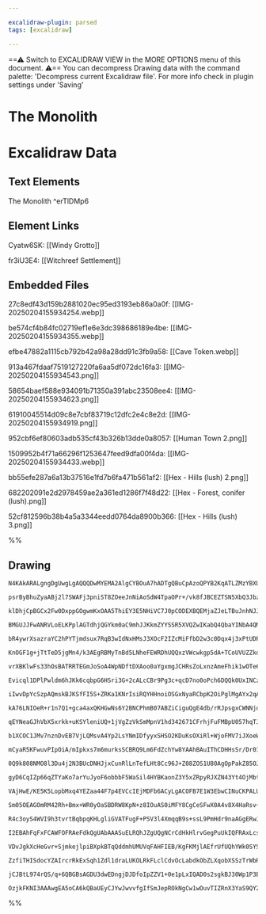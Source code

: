 ```yaml
---

excalidraw-plugin: parsed
tags: [excalidraw]

---
```

==⚠  Switch to EXCALIDRAW VIEW in the MORE OPTIONS menu of this document. ⚠== You can decompress Drawing data with the command palette: 'Decompress current Excalidraw file'. For more info check in plugin settings under 'Saving'



# The Monolith

# Excalidraw Data

## Text Elements
The Monolith ^erTlDMp6

## Element Links
Cyatw6SK: [[Windy Grotto]]

fr3iU3E4: [[Witchreef Settlement]]

## Embedded Files
27c8edf43d159b2881020ec95ed3193eb86a0a0f: [[IMG-20250204155934254.webp]]

be574cf4b84fc02719ef1e6e3dc398686189e4be: [[IMG-20250204155934355.webp]]

efbe47882a1115cb792b42a98a28dd91c3fb9a58: [[Cave Token.webp]]

913a467fdaaf7519127220fa6aa5df072dc16fa3: [[IMG-20250204155934543.png]]

58654baef588e934091b71350a391abc23508ee4: [[IMG-20250204155934623.png]]

61910045514d09c8e7cbf83719c12dfc2e4c8e2d: [[IMG-20250204155934919.png]]

952cbf6ef80603adb535cf43b326b13dde0a8057: [[Human Town 2.png]]

1509952b4f71a66296f1253647feed9dfa00f4da: [[IMG-20250204155934433.webp]]

bb55efe287a6a13b37516e1fd7b6fa471b561af2: [[Hex - Hills (lush) 2.png]]

682202091e2d2978459ae2a361ed1286f7f48d22: [[Hex - Forest, conifer (lush).png]]

52cf812596b38b4a5a3344eedd0764da8900b366: [[Hex - Hills (lush) 3.png]]

%%
## Drawing
```compressed-json
N4KAkARALgngDgUwgLgAQQQDwMYEMA2AlgCYBOuA7hADTgQBuCpAzoQPYB2KqATLZMzYBXUtiRoIACyhQ4zZAHoFAc0JRJQgEYA6bGwC2CgF7N6hbEcK4OCtptbErHALRY8RMpWdx8Q1TdIEfARcZgRmBShcZQUebQAObQBmGjoghH0EDihmbgBtcDBQMBKIEm4IADYALQArfAAFAEZq7FSSyFhECsJ9aKR+UsxuJvi4gFZxpIB2SqTx+MqATnjx

psrByBhuZyaABj2l7SWAFj3pniST8ZOeeJnNiAoSdW4TpaOPr+/vk8fJBCEZTSN5XbQ3JbzSo8S5NabjJbjR7WZTBbh7R7MKCkNgAawQAGE2Pg2KQKtjrMw4LhAtl2qVNLhsLjlDihBxiESSWSJBSOFSaVkoPTIAAzQj4fAAZVgaIkkiZGkCIogWJx+IA6i9JCNMdi8QgZTA5ehBB4VWzgRxwrk0E1Hmxqdg1Ns7QdHmyOdbmLbUBwhJLMQgEMQR

klDhjCpBGCx2Fw0DxppGOgwmKxOAA5ThiEY3E5NHiVC7J0pCODEXBQEMjaZJeLTBuJnhNJJLR6EZgAEXSVdDaFFBDCj1ZwjgAEliL68gBdR6aYQcgCiwUy2Sns6jECIHFx3H9gc3JOZ1bQ2KECEe4uCE4q4x42FF8QLCMqmjrmhOuHGuCSVxOweIYhzkqE4K3iJYDjfSpKhVZh3HEVACg6MB7SjFCow3FNCA5LAKmqegIEKABfQZilKcoJGYABVX

BMGUJJFwANRVLoELKPplAGTdhjQGYkm0aC9mhJJKkmZYYSSR5XVQZwIKabQ4QbaYINbA4QMeZ5iFeNB3k+H59NOf5AWBYUdLBCEoQkuEESRTcURNEsBH1fEuVJclyH5alaWFOcmRZT1OWJNzeQ8gVvJVK9pVlNiFWwJUuJTNUDS1LSdTtPV1UNaKKjNcoPWEK0bV1TdHSZF0RndTcAu9X193wIMT14GETmmR4Y3TeNUBbeI2rTOMsw4HM7STZZlM

bR4ywrXsazraYC2hPYTjmdsux7RqB3wIdNxHMsJ3XOcF2IZcMiFfbD2w3c0Dqx4j3xPtUDPC9NyvBAbwkSoxh4PYvqWJoEB4YgeCWaZ4muJZcH+n9Kj+4gC0WUVplFE54kBnhYPg/I0NQ5Cmgw9scJ49BqioS9yEyN6/QDerNyxSshF9CBEA5bDlBVbAcTgPcqeI0jNwo9AAFllEGpYqPiTQWPgNjen6FVCdGPYBOgxFmzuFYPtslNpOcZTFafGF

KnOGF1g+jTtTeD5jgMn4/k3AEgRBMyTnBd5LNheFEWRDhUQQxzVWcwkgp5dA+TCoUVUZZkdo5Vzg+gUKvPDy8JSi40YsVEQEtKJLNXN9KaYDo0TVVYk8qqgrJBq4qU1K51YAqv3qqKq6qYa+6RIOSTN3auMRnuXrY0zbMEJE6YTnHxYes3SbK0auFZqaRfG3iKesNW4Jpv7QcnpTHbx0nfJMIZQ7jtXHJD5ui6uYPFNbsax7k+ve6IE0TRJgQUV/

vrXBKlwFs33hOsBATRRTEGmJoSoA4WpNDftDXAoo0aYgxmgJCHRsZoLxnzAmeFhik1wOTe610C50wZkzRw3s2Yc2vvgHmhQyKQH5hAPY8QpT6AAOLYAAConElt0CQMtOJyx2F9OIDZbh3BmEsaCCw2ybm1iDRIi8V6jThE+OaZtUoWz0tbL4tsUz2xMqCZ2FlxjQndjZL2Pt0QZQNLHdylJE50l8lHAKdiQoOMFE456Kci7pzipnWCAcUraS6jY/

Evicql1DPlPwldm6hJKk6cqbpG6HSri3G+2cALcCBr9Pg3c+qcD7no0oPch6DQQk0UxINCzjGUhNcss97rz3rHsNYTRgZSJWt2De61t7DjZPvM6KZ5zsiOiuU6F9zo7moTdNgx57oP28U/W8iwbiMg/gseICBIRnF+poOa8w9g/l+rgTQ2BLjjGYcGHhSCCAIVQSUdBTzMFYWwRIao2w8EENmcQqA9MKhkJZpQx01DaElHoWUZ+AAJfAAs9hNEIL

iIwvDpYcSzpAQmskBJKSfFI5S+ZRKa1KNrIsiRQYHHnoiOSGxNyaRCbpK2OiPglMgAYx2qATjmVdqYqyHtiWQHsr7MJgduT2M8p4nym5I7+UOm4kOCdJURR8dleUGdlQiuCWlBJiVC6qtNFEi0Fd0k6tKLXZJXVKopibj6X5iVsloGhgiVepTCmdWagPDqA0hqWqkSJJIVSBUQBnpvLqtZWmGzMZCbpa17obS2rvQZe0pkjJPhMtcKbSjbkupTTJ

kA76LNIOeR+r1n7Q1+gca4axQKHGwNs6Y2BNCPhmB07ABZiCiguQgE4db/rRJpsgxCWNNjoQ6EfBh7yiYwGYt80tdrs5RH+aQrI5DWaPHZqCjJNCSgkToXzZ+ygxyEEqNgYWnNHisR6OioRaBnAiIUlMBEX0xrLDqVJHYpijjNiuPERaqwZg3A0Qyy2zLdFGQdqZTl3LIS8vMZ7Oy3sHIivlfHDx4VnGyrGSh0OjipUpkihEtV/iNUF0ylq6uC7M

qEYNeaGJhVbX5xrkk+uKSYleniUQ+1jVgZzVkSmMpnV1hd342671CFrhjFuFMBpU057hqTJCHgd5Zgxt6XG/p20k0HxQeOl+aaToZp05fGZW65kLO4Es/DEo50SCqYcFWH4EZNB/tCKRopnwiRap/EMSwO24AOEjCs6N7mYxxiO3GY78bEFwh8lFs6KacYXSQwFK7gXrqoVu8FRR90VCWNgbA+gACKAANAA8pw1FV7ZaPCxV9RW0NZi/patCMx77

b1XCOC1JMv7nznDvEB7VjLQMsvA4Yp2LsYNmIDfyyxSHSO2KDuKsOXiRl+WjoFMV7iJXoeWanYusV4qBLI3nU1TkqP6pLrR8usSTXPIgOaljlrUljJNYlgQDrUBrHuH7ATIwiyev6sPbgv0oTgXUdPRpoaWnzA6Qiu8QaOw9IQKG+NO9Sh72TUZ6V+mz7DKzVfUzh55l3Qs0WtHYprMUwgImXtHauWwwRJoO4T5vp7AQNgREIYA2QgQJoRY/n/Oi

mCyaR5KFwuvPIpOiA/mIpkxs7m6murksSCBRQ9Lm6FdZchYw8YAAhBAuIThCDHHsSr/Dr01e4OMbQwFWxKbOKY12fGSXCNWDb24oNTGKS+rSlM9LtXgW0DCZSYP7iiTrHd9lkG4SVHBMDISAaWzIyqbN4V82XKLa28tvDDI1uuMzwqtDSddvUakOqjF/tjuaMY5Rg0pfcr9utca+Jd2HvSX2M99jDGFdt24CvOpwnXWD3dU0VlqZh9iYqh0hso/o

0Q9k808NMO8l3Du4j2N3BUcDNHJjxCunRlLnTefLHt8Cc96J+Z08ZOS1U80AgOpPakZ85OJ276vGP5/UqAgJIxBsCtkntDOBN2nfsLg8sOljBLhOtFoTNLk0LLvgvLm9v7MrugKrmupuBupzJljurzFhM/ASDAJWBQJUFKAANJm7oACIV6Ey/jHCTBKamJ7CtgFhAxtYyRnDTAJCIjnAgw1KXAuqQD+595fofB3A/QIoBpBpR5W6JA3BCRnDJ7hi

gyD6CqIZp66qZTYaKo7arYuJyoF6obbbF5WaSil4HYBKaonZ3Y5xZRpyRJXZN43Yt4OjMbt5WqlA2q1Stw0wfauZXAA5FJ2jSYFIT5A4JhSLKJMF+whpyazSLSHCPpj7r5qab4aaJo77aZ74HRjKnyTIn744mboB5B5BagcgwCoBsI4gyBsDTjTgqgFqk7FrLLy4YCih34tQrw8B/yLzjCNrKQ8AfhdErC4B3CAS/R/5tHgwLCgGhZoLi6RZYLQE

VAjHwE/KE5K5LopbMxq4YEZaa44F7p4EVCcIEjMDFb6ACyLgACOFB7E1W3EbwCINuCKPALUXWKkrUciOwaiNuo+zOSmowMGA2OSnBrxrxRYRKnR/2dsxkHKtwCkRyJs+Yhw/6qe1i6eoqwUheRhK2ueehWGBhOGSqj8e2fih2lh1ep2ledeF2DeRqTh3ererhDcbGxAr23hXG90CwQMKh4+HUDc+SImoRFSIwDuQk8IX0MmTSM09YjYY8EkqmyOf

Sm05OEAGOmRM42Rh+Bmx+WR0yOaSBDRW8KpN+z8IOuAS0iMFY8CgCeSFwX0A4v8X4HaRsv+6wA4KQdyIu4BOMkBZQUuP4qxiBHJSWmxKuqWOxKYmBYKBxEKOWEgTAnC+AnYAscAMEF6Us5IWAOemKOwHS2g7w1wBwFwK81wo8bBuwCKyQkwowo8DYxZAhTwVhZwAkSmo2HKrxaJaAfsNhKGAAxH9IORXjKutloUXriRTqYbSYahSSEoKbXuEtOQ4

R4c3oyS4WVI9h3tvrtBqbpqKHLgliGVATFugF+PSV3l4XmqqB9s+ssL9PmHdr9naAGgERwJPo6r+swQcAjuvEqepiadjjkUfnjpADEYvnETcJ9M2MZgaUeVuMTvfNfpuFWJgJBhAJwgCKgALJwKXK8B6JQJwtmccZhdhRwLhTqJeJwFAFKIQEYAhJKc9FRQAGL4ISjSS8koVQAACCRAwsFQwQooOZ4+UA5gBAPFQInU0AoK66VFuA2ETAh5V5pIQ

I2EBAhFqFxFCAWFOFRAeFdkQgUAbAAASuELRQhJZgUQgNCrCdHkHlrvGegPuUkIQFRAxLcshZmebvcSmPLIHk1mPIJCBFyuPBWVcrHmPPmBHoiPsK2MCWgIHr+JcksK8YsLcN9O2ZBspOCHWOPNDMwlJtcF2agD2QHGOTiUJSOfnpttidnsqlOXYURuSRieRjXmdjSQ1TRmXI4fRr6EyRuW4Z3myRxnBWEI1BFWMK+bmJ8UKV6mEZ9msOcFUqsFK

VDvJgkXcHeGvr+SjmkejlpiBXpkBTqQddmhUMUVqFAHFIEB/KgFKMjlAEfrUfUQhYWk0SYS0SrI2qKF/o+EJEwbgMQG/PMA+Fym+IWJoC2IBAgMcr+nUjMSgj6RggsW8ksRID/EGYpYrqGQCuGdsegVGXsXVMROAJhNLnAHADKLPNwGRNAACJkBUBWKQLuIMAwIQAgBQLrnnvodVRAH2aKPzQLfSBANgCIN5GOFWPoDKJoQYQOcAnLULSLaQGLRL

ZzfiTHISdocYZAIrcrRkExSqh1Zdl1draLUKOLRkFLclCdvOcLabdkObZLXqobXSSzTrWbRLUZaub1a7XbVAA7aVsyaxoULbUre7XrcxaxfgOxT7aHfbRLUxVRTRXRTkiWCHbrfoOpdxbxZJQJTnmnWHY7TSNxUrWwBQACADfOvnXHRkIuByFxSXWXSEM/DSDiCTMHW7dXfoPXa3Zwp5egAFELXBDiJKMVrmHENBK7BcBBN9HkizUPcSPgAAJojC

jCJBtL974rQS/q+6QBGBsAGDU3dwEDngjDJDfoIpZZV1+0e1pLxIQAD0s2sgkBJ30Wp1P3EAygIBYGfaP2kAkDYXRa11nLBD/kJqQDv3yqQq67EjPykDKCMgAAUzYrUvAcI1AqDKDis4wAAlCqCZcoAGDSBUHA4g5cBiLwOGOg2Q+g1g7g5fR3dRQHAHSJZwJeVjRAPuQgSZThH/RQmgJClkMA4hW9aUNgEQN/RZZABwAgY0aqcIA9fJbI5fXYLU

OzjkFKNI3AAAwgEA5oCA6kQBaUEyCJYwJwvvfgIfSmJepROkNgCw1wOuvTIZRnX3YaS9QY2A/mqENxXY4QKY+YzGWAEROALupOeENTcE0REAA===
```
%%